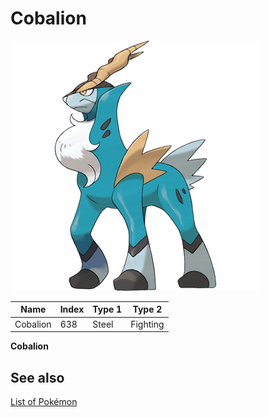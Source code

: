 # Cobalion


![Cobalion](images/638.png)

| **Name** | **Index** | **Type 1** | **Type 2** |
|----|----|----|----|
| Cobalion | 638 | Steel | Fighting  |

**Cobalion** 

## See also

[List of Pokémon](../pokemon.md)
